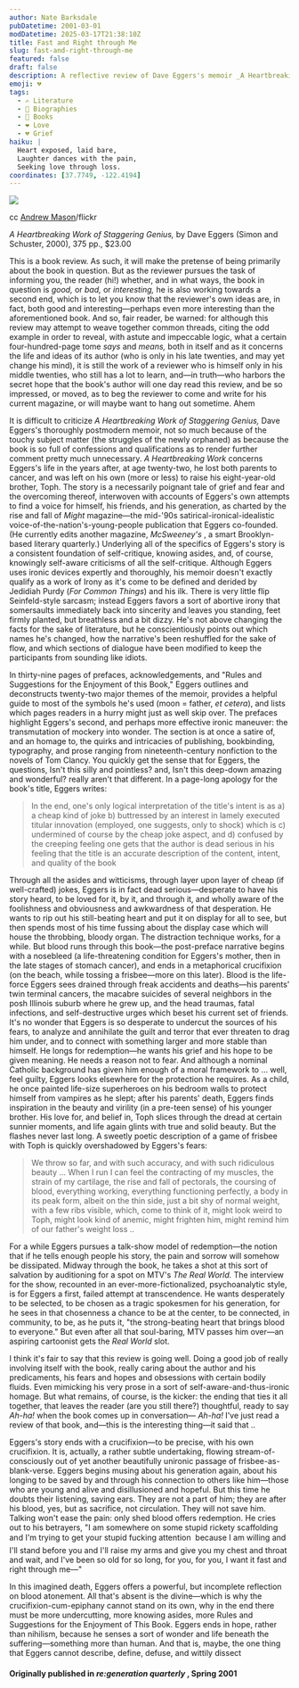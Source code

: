 ```yaml
---
author: Nate Barksdale
pubDatetime: 2001-03-01
modDatetime: 2025-03-17T21:38:10Z
title: Fast and Right through Me
slug: fast-and-right-through-me
featured: false
draft: false
description: A reflective review of Dave Eggers's memoir _A Heartbreaking Work of Staggering Genius_, exploring themes of grief, authenticity, and the struggle for connection amidst personal loss.
emoji: 💔
tags:
  - ✍️ Literature
  - 📖 Biographies
  - 📖 Books
  - ❤️ Love
  - 💔 Grief
haiku: |
  Heart exposed, laid bare,  
  Laughter dances with the pain,  
  Seeking love through loss.
coordinates: [37.7749, -122.4194]
---
```


[![](@assets/images/blood.jpg)](@assets/images/blood.jpg)

cc [Andrew Mason](http://www.flickr.com/photos/a_mason/19191446/)/flickr

_A Heartbreaking Work of Staggering Genius,_ by Dave Eggers (Simon and Schuster, 2000), 375 pp., $23.00

This is a book review. As such, it will make the pretense of being primarily about the book in question. But as the reviewer pursues the task of informing you, the reader (hi!) whether, and in what ways, the book in question is _good,_ or _bad,_ or _interesting,_ he is also working towards a second end, which is to let you know that the reviewer's own ideas are, in fact, both good and interesting—perhaps even more interesting than the aforementioned book. And so, fair reader, be warned: for although this review may attempt to weave together common threads, citing the odd example in order to reveal, with astute and impeccable logic, what a certain four-hundred-page tome _says_ and _means,_ both in itself and as it concerns the life and ideas of its author (who is only in his late twenties, and may yet change his mind), it is still the work of a reviewer who is himself only in his middle twenties, who still has a lot to learn, and—in truth—who harbors the secret hope that the book's author will one day read this review, and be so impressed, or moved, as to beg the reviewer to come and write for his current magazine, or will maybe want to hang out sometime. Ahem

It is difficult to criticize _A Heartbreaking Work of Staggering Genius,_ Dave Eggers's thoroughly postmodern memoir, not so much because of the touchy subject matter (the struggles of the newly orphaned) as because the book is so full of confessions and qualifications as to render further comment pretty much unnecessary. _A Heartbreaking Work_ concerns Eggers's life in the years after, at age twenty-two, he lost both parents to cancer, and was left on his own (more or less) to raise his eight-year-old brother, Toph. The story is a necessarily poignant tale of grief and fear and the overcoming thereof, interwoven with accounts of Eggers's own attempts to find a voice for himself, his friends, and his generation, as charted by the rise and fall of _Might_ magazine—the mid-'90s satirical-ironical-idealistic voice-of-the-nation's-young-people publication that Eggers co-founded. (He currently edits another magazine, _McSweeney's_ , a smart Brooklyn-based literary quarterly.) Underlying all of the specifics of Eggers's story is a consistent foundation of self-critique, knowing asides, and, of course, knowingly self-aware criticisms of all the self-critique. Although Eggers uses ironic devices expertly and thoroughly, his memoir doesn't exactly qualify as a work of Irony as it's come to be defined and derided by Jedidiah Purdy (_For Common Things_) and his ilk. There is very little flip Seinfeld-style sarcasm; instead Eggers favors a sort of abortive irony that somersaults immediately back into sincerity and leaves you standing, feet firmly planted, but breathless and a bit dizzy. He's not above changing the facts for the sake of literature, but he conscientiously points out which names he's changed, how the narrative's been reshuffled for the sake of flow, and which sections of dialogue have been modified to keep the participants from sounding like idiots.

In thirty-nine pages of prefaces, acknowledgements, and "Rules and Suggestions for the Enjoyment of this Book," Eggers outlines and deconstructs twenty-two major themes of the memoir, provides a helpful guide to most of the symbols he's used (moon = father, _et cetera_), and lists which pages readers in a hurry might just as well skip over. The prefaces highlight Eggers's second, and perhaps more effective ironic maneuver: the transmutation of mockery into wonder. The section is at once a satire of, and an homage to, the quirks and intricacies of publishing, bookbinding, typography, and prose ranging from nineteenth-century nonfiction to the novels of Tom Clancy. You quickly get the sense that for Eggers, the questions, Isn't this silly and pointless? and, Isn't this deep-down amazing and wonderful? really aren't that different. In a page-long apology for the book's title, Eggers writes:

> In the end, one's only logical interpretation of the title's intent is as a) a cheap kind of joke b) buttressed by an interest in lamely executed titular innovation (employed, one suggests, only to shock) which is c) undermined of course by the cheap joke aspect, and d) confused by the creeping feeling one gets that the author is dead serious in his feeling that the title is an accurate description of the content, intent, and quality of the book

Through all the asides and witticisms, through layer upon layer of cheap (if well-crafted) jokes, Eggers is in fact dead serious—desperate to have his story heard, to be loved for it, by it, and through it, and wholly aware of the foolishness and obviousness and awkwardness of that desperation. He wants to rip out his still-beating heart and put it on display for all to see, but then spends most of his time fussing about the display case which will house the throbbing, bloody organ. The distraction technique works, for a while. But blood runs through this book—the post-preface narrative begins with a nosebleed (a life-threatening condition for Eggers's mother, then in the late stages of stomach cancer), and ends in a metaphorical crucifixion (on the beach, while tossing a frisbee—more on this later). Blood is the life-force Eggers sees drained through freak accidents and deaths—his parents' twin terminal cancers, the macabre suicides of several neighbors in the posh Illinois suburb where he grew up, and the head traumas, fatal infections, and self-destructive urges which beset his current set of friends. It's no wonder that Eggers is so desperate to undercut the sources of his fears, to analyze and annihilate the guilt and terror that ever threaten to drag him under, and to connect with something larger and more stable than himself. He longs for redemption—he wants his grief and his hope to be given meaning. He needs a reason not to fear. And although a nominal Catholic background has given him enough of a moral framework to … well, feel guilty, Eggers looks elsewhere for the protection he requires. As a child, he once painted life-size superheroes on his bedroom walls to protect himself from vampires as he slept; after his parents' death, Eggers finds inspiration in the beauty and virility (in a pre-teen sense) of his younger brother. His love for, and belief in, Toph slices through the dread at certain sunnier moments, and life again glints with true and solid beauty. But the flashes never last long. A sweetly poetic description of a game of frisbee with Toph is quickly overshadowed by Eggers's fears:

> We throw so far, and with such accuracy, and with such ridiculous beauty ... When I run I can feel the contracting of my muscles, the strain of my cartilage, the rise and fall of pectorals, the coursing of blood, everything working, everything functioning perfectly, a body in its peak form, albeit on the thin side, just a bit shy of normal weight, with a few ribs visible, which, come to think of it, might look weird to Toph, might look kind of anemic, might frighten him, might remind him of our father's weight loss ..

For a while Eggers pursues a talk-show model of redemption—the notion that if he tells enough people his story, the pain and sorrow will somehow be dissipated. Midway through the book, he takes a shot at this sort of salvation by auditioning for a spot on MTV's _The Real World._ The interview for the show, recounted in an ever-more-fictionalized, psychoanalytic style, is for Eggers a first, failed attempt at transcendence. He wants desperately to be selected, to be chosen as a tragic spokesmen for his generation, for he sees in that chosenness a chance to be at the center, to be connected, in community, to be, as he puts it, "the strong-beating heart that brings blood to everyone." But even after all that soul-baring, MTV passes him over—an aspiring cartoonist gets the _Real World_ slot.

I think it's fair to say that this review is going well. Doing a good job of really involving itself with the book, really caring about the author and his predicaments, his fears and hopes and obsessions with certain bodily fluids. Even mimicking his very prose in a sort of self-aware-and-thus-ironic homage. But what remains, of course, is the kicker: the ending that ties it all together, that leaves the reader (are you still there?) thoughtful, ready to say _Ah-ha!_ when the book comes up in conversation— _Ah-ha!_ I've just read a review of that book, and—this is the interesting thing—it said that ..

Eggers's story ends with a crucifixion—to be precise, with his own crucifixion. It is, actually, a rather subtle undertaking, flowing stream-of-consciously out of yet another beautifully unironic passage of frisbee-as-blank-verse. Eggers begins musing about his generation again, about his longing to be saved by and through his connection to others like him—those who are young and alive and disillusioned and hopeful. But this time he doubts their listening, saving ears. They are not a part of him; they are after his blood, yes, but as sacrifice, not circulation. They will not save him. Talking won't ease the pain: only shed blood offers redemption. He cries out to his betrayers, "I am somewhere on some stupid rickety scaffolding and I'm trying to get your stupid fucking attention  because I am willing and I'll stand before you and I'll raise my arms and give you my chest and throat and wait, and I've been so old for so long, for you, for you, I want it fast and right through me—"

In this imagined death, Eggers offers a powerful, but incomplete reflection on blood atonement. All that's absent is the divine—which is why the crucifixion-cum-epiphany cannot stand on its own, why in the end there must be more undercutting, more knowing asides, more Rules and Suggestions for the Enjoyment of This Book. Eggers ends in hope, rather than nihilism, because he senses a sort of wonder and life beneath the suffering—something more than human. And that is, maybe, the one thing that Eggers cannot describe, define, defuse, and wittily dissect

#### Originally published in _re:generation quarterly_ , Spring 2001
